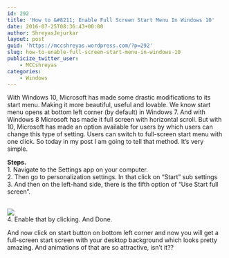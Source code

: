 ```yaml
---
id: 292
title: 'How to &#8211; Enable Full Screen Start Menu In Windows 10'
date: 2016-07-25T08:36:43+00:00
author: ShreyasJejurkar
layout: post
guid: 'https://mccshreyas.wordpress.com/?p=292'
slug: how-to-enable-full-screen-start-menu-in-windows-10
publicize_twitter_user:
    - MCCshreyas
categories:
    - Windows
---
```


With Windows 10, Microsoft has made some drastic modifications to its start menu. Making it more beautiful, useful and lovable. We know start menu opens at bottom left corner (by default) in Windows 7. And with Windows 8 Microsoft has made it full screen with horizontal scroll. But with 10, Microsoft has made an option available for users by which users can change this type of setting. Users can switch to full-screen start menu with one click. So today in my post I am going to tell that method. It’s very simple.

**Steps.**   
1\. Navigate to the Settings app on your computer.  
2\. Then go to personalization settings. In that click on “Start” sub settings  
3\. And then on the left-hand side, there is the fifth option of “Use Start full screen”.

[  
![](http://mccshreyas.files.wordpress.com/2016/07/savedpicture-201672514847.png?w=700)  ](http://mccshreyas.files.wordpress.com/2016/07/savedpicture-201672514847.png)  
4\. Enable that by clicking. And Done.

And now click on start button on bottom left corner and now you will get a full-screen start screen with your desktop background which looks pretty amazing. And animations of that are so attractive, isn’t it??
